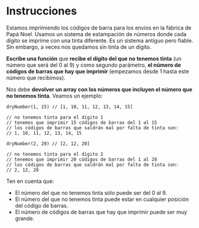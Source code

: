 # Instrucciones

Estamos imprimiendo los códigos de barra para los envíos en la fábrica de Papá Noel. Usamos un sistema de estampación de números donde cada dígito se imprime con una tinta diferente. Es un sistema antiguo pero fiable. Sin embargo, a veces nos quedamos sin tinta de un dígito.

**Escribe una función** que **recibe el dígito del que no tenemos tinta** (un número que será del 0 al 9) y como segundo parámetro, **el número de códigos de barras que hay que imprimir** (empezamos desde 1 hasta este número que recibimos).

Nos debe **devolver un array con los números que incluyen el número que no tenemos tinta**. Veamos un ejemplo:

```
dryNumber(1, 15) // [1, 10, 11, 12, 13, 14, 15]

// no tenemos tinta para el dígito 1
// tenemos que imprimir 15 códigos de barras del 1 al 15
// los códigos de barras que saldrán mal por falta de tinta son:
// 1, 10, 11, 12, 13, 14, 15

dryNumber(2, 20) // [2, 12, 20]

// no tenemos tinta para el dígito 2
// tenemos que imprimir 20 códigos de barras del 1 al 20
// los códigos de barras que saldrán mal por falta de tinta son:
// 2, 12, 20
```

Ten en cuenta que:
- El número del que no tenemos tinta sólo puede ser del 0 al 9.
- El número del que no tenemos tinta puede estar en cualquier posición del código de barras.
- El número de códigos de barras que hay que imprimir puede ser muy grande.
